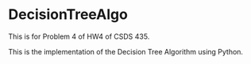 # DecisionTreeAlgo

This is for Problem 4 of HW4 of CSDS 435.

This is the implementation of the Decision Tree Algorithm using Python. 
